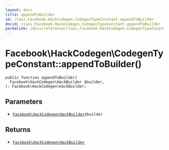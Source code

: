 ```yaml
---
layout: docs
title: appendToBuilder
id: class.Facebook.HackCodegen.CodegenTypeConstant.appendToBuilder
docid: class.Facebook.HackCodegen.CodegenTypeConstant.appendToBuilder
permalink: /docs/reference/class.Facebook.HackCodegen.CodegenTypeConstant.appendToBuilder/
---
```

# Facebook\\HackCodegen\\CodegenTypeConstant::appendToBuilder()




``` Hack
public function appendToBuilder(
  Facebook\HackCodegen\HackBuilder $builder,
): Facebook\HackCodegen\HackBuilder;
```




## Parameters




+ [` Facebook\HackCodegen\HackBuilder `](<class.Facebook.HackCodegen.HackBuilder.md>)`` $builder ``




## Returns




* [` Facebook\HackCodegen\HackBuilder `](<class.Facebook.HackCodegen.HackBuilder.md>)